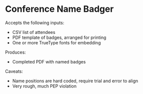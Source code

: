 # Conference Name Badger

Accepts the following inputs:

* CSV list of attendees
* PDF template of badges, arranged for printing
* One or more TrueType fonts for embedding

Produces:

* Completed PDF with named badges

Caveats:

* Name positions are hard coded, require trial and error to align
* Very rough, much PEP violation
